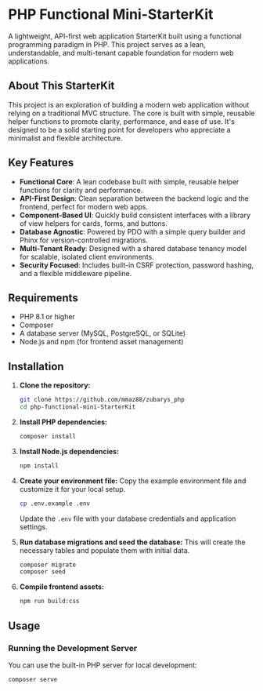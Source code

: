 # PHP Functional Mini-StarterKit

A lightweight, API-first web application StarterKit built using a functional programming paradigm in PHP. This project serves as a lean, understandable, and multi-tenant capable foundation for modern web applications.

## About This StarterKit

This project is an exploration of building a modern web application without relying on a traditional MVC structure. The core is built with simple, reusable helper functions to promote clarity, performance, and ease of use. It's designed to be a solid starting point for developers who appreciate a minimalist and flexible architecture.

## Key Features

- **Functional Core**: A lean codebase built with simple, reusable helper functions for clarity and performance.
- **API-First Design**: Clean separation between the backend logic and the frontend, perfect for modern web apps.
- **Component-Based UI**: Quickly build consistent interfaces with a library of view helpers for cards, forms, and buttons.
- **Database Agnostic**: Powered by PDO with a simple query builder and Phinx for version-controlled migrations.
- **Multi-Tenant Ready**: Designed with a shared database tenancy model for scalable, isolated client environments.
- **Security Focused**: Includes built-in CSRF protection, password hashing, and a flexible middleware pipeline.

## Requirements

- PHP 8.1 or higher
- Composer
- A database server (MySQL, PostgreSQL, or SQLite)
- Node.js and npm (for frontend asset management)

## Installation

1.  **Clone the repository:**

    ```bash
    git clone https://github.com/mmaz88/zubarys_php
    cd php-functional-mini-StarterKit
    ```

2.  **Install PHP dependencies:**

    ```bash
    composer install
    ```

3.  **Install Node.js dependencies:**

    ```bash
    npm install
    ```

4.  **Create your environment file:**
    Copy the example environment file and customize it for your local setup.

    ```bash
    cp .env.example .env
    ```

    Update the `.env` file with your database credentials and application settings.

5.  **Run database migrations and seed the database:**
    This will create the necessary tables and populate them with initial data.

    ```bash
    composer migrate
    composer seed
    ```

6.  **Compile frontend assets:**
    ```bash
    npm run build:css
    ```

## Usage

### Running the Development Server

You can use the built-in PHP server for local development:

```bash
composer serve
```

